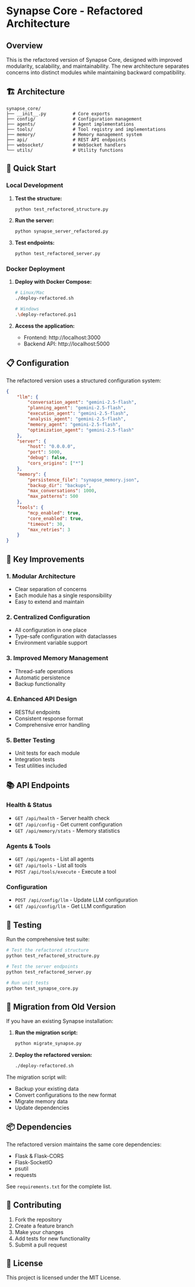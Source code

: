# Synapse Core - Refactored Architecture

## Overview

This is the refactored version of Synapse Core, designed with improved modularity, scalability, and maintainability. The new architecture separates concerns into distinct modules while maintaining backward compatibility.

## 🏗️ Architecture

```
synapse_core/
├── __init__.py          # Core exports
├── config/              # Configuration management
├── agents/              # Agent implementations
├── tools/               # Tool registry and implementations
├── memory/              # Memory management system
├── api/                 # REST API endpoints
├── websocket/           # WebSocket handlers
└── utils/               # Utility functions
```

## 🚀 Quick Start

### Local Development

1. **Test the structure:**
   ```bash
   python test_refactored_structure.py
   ```

2. **Run the server:**
   ```bash
   python synapse_server_refactored.py
   ```

3. **Test endpoints:**
   ```bash
   python test_refactored_server.py
   ```

### Docker Deployment

1. **Deploy with Docker Compose:**
   ```bash
   # Linux/Mac
   ./deploy-refactored.sh
   
   # Windows
   .\deploy-refactored.ps1
   ```

2. **Access the application:**
   - Frontend: http://localhost:3000
   - Backend API: http://localhost:5000

## 📋 Configuration

The refactored version uses a structured configuration system:

```json
{
    "llm": {
        "conversation_agent": "gemini-2.5-flash",
        "planning_agent": "gemini-2.5-flash",
        "execution_agent": "gemini-2.5-flash",
        "analysis_agent": "gemini-2.5-flash",
        "memory_agent": "gemini-2.5-flash",
        "optimization_agent": "gemini-2.5-flash"
    },
    "server": {
        "host": "0.0.0.0",
        "port": 5000,
        "debug": false,
        "cors_origins": ["*"]
    },
    "memory": {
        "persistence_file": "synapse_memory.json",
        "backup_dir": "backups",
        "max_conversations": 1000,
        "max_patterns": 500
    },
    "tools": {
        "mcp_enabled": true,
        "core_enabled": true,
        "timeout": 30,
        "max_retries": 3
    }
}
```

## 🔧 Key Improvements

### 1. **Modular Architecture**
- Clear separation of concerns
- Each module has a single responsibility
- Easy to extend and maintain

### 2. **Centralized Configuration**
- All configuration in one place
- Type-safe configuration with dataclasses
- Environment variable support

### 3. **Improved Memory Management**
- Thread-safe operations
- Automatic persistence
- Backup functionality

### 4. **Enhanced API Design**
- RESTful endpoints
- Consistent response format
- Comprehensive error handling

### 5. **Better Testing**
- Unit tests for each module
- Integration tests
- Test utilities included

## 📚 API Endpoints

### Health & Status
- `GET /api/health` - Server health check
- `GET /api/config` - Get current configuration
- `GET /api/memory/stats` - Memory statistics

### Agents & Tools
- `GET /api/agents` - List all agents
- `GET /api/tools` - List all tools
- `POST /api/tools/execute` - Execute a tool

### Configuration
- `POST /api/config/llm` - Update LLM configuration
- `GET /api/config/llm` - Get LLM configuration

## 🧪 Testing

Run the comprehensive test suite:

```bash
# Test the refactored structure
python test_refactored_structure.py

# Test the server endpoints
python test_refactored_server.py

# Run unit tests
python test_synapse_core.py
```

## 🔄 Migration from Old Version

If you have an existing Synapse installation:

1. **Run the migration script:**
   ```bash
   python migrate_synapse.py
   ```

2. **Deploy the refactored version:**
   ```bash
   ./deploy-refactored.sh
   ```

The migration script will:
- Backup your existing data
- Convert configurations to the new format
- Migrate memory data
- Update dependencies

## 📦 Dependencies

The refactored version maintains the same core dependencies:
- Flask & Flask-CORS
- Flask-SocketIO
- psutil
- requests

See `requirements.txt` for the complete list.

## 🤝 Contributing

1. Fork the repository
2. Create a feature branch
3. Make your changes
4. Add tests for new functionality
5. Submit a pull request

## 📄 License

This project is licensed under the MIT License.